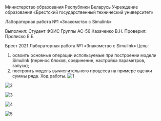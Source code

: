 Министерство образования Республики Беларусь
Учреждение образования
«Брестский государственный технический университет»






Лабораторная работа №1
«Знакомство с Simulink»


Выполнил:
Студент ФЭИС
Группы АС-56
Казаченко В.Н.
Проверил:
Пролиско Е.Е.




Брест 2021
Лабораторная работа №1
«Знакомство с Simulink»
Цель:
 1) освоить основные операции используемые при построении модели Simulink (перенос блоков, соединение, настройка параметров, запуск); 
2) построить модель вычислительного процесса на примере оценки суммы ряда.
Ход работы.
![1](https://user-images.githubusercontent.com/52170436/141770066-f6c2049d-5214-4bd2-a0d4-914c93a209d8.png)

![2](https://user-images.githubusercontent.com/52170436/141770117-838cc77f-a8ce-464b-ace6-02553eb1d557.png)

![3](https://user-images.githubusercontent.com/52170436/141770135-89a8701e-7bd9-4cfd-a5ef-3a54a686cf3b.png)

![4](https://user-images.githubusercontent.com/52170436/141770161-abbbb29b-b1f7-475f-8ef4-0ca0ba2b7c64.png)

![5](https://user-images.githubusercontent.com/52170436/141770183-6432255a-8724-4241-9823-ffadc5e059e7.png)
